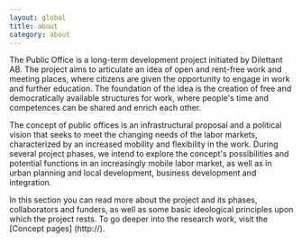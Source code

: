 ```yaml
---
layout: global
title: about
category: about
---
```


The Public Office is a long-term development project initiated by Dilettant AB. The project aims to articulate an idea of open and rent-free work and meeting places, where citizens are given the opportunity to engage in work and further education. The foundation of the idea is the creation of free and democratically available structures for work, where people's time and competences can be shared and enrich each other.   

The concept of public offices is an infrastructural proposal and a political vision that seeks to meet the changing needs of the labor markets, characterized by an increased mobility and flexibility in the work. During several project phases, we intend to explore the concept's possibilities and potential functions in an increasingly mobile labor market, as well as in urban planning and local development, business development and integration.  

In this section you can read more about the project and its phases, collaborators and funders, as well as some basic ideological principles upon which the project rests. To go deeper into the research work, visit the [Concept pages] (http://).